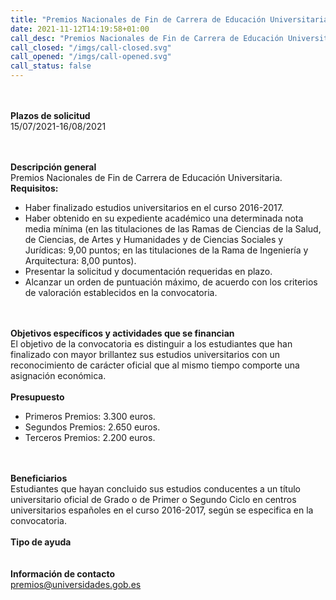 ```yaml
---
title: "Premios Nacionales de Fin de Carrera de Educación Universitaria. Para estudiantes que hayan concluido sus estudios en el curso 2016-2017"
date: 2021-11-12T14:19:58+01:00
call_desc: "Premios Nacionales de Fin de Carrera de Educación Universitaria. Requisitos: Haber finalizado estudios ..."
call_closed: "/imgs/call-closed.svg"
call_opened: "/imgs/call-opened.svg"
call_status: false
---
```

<br><br><b>Plazos de solicitud</b><br>
15/07/2021-16/08/2021

<br><br><b>Descripción general</b><br>
Premios Nacionales de Fin de Carrera de Educaci&oacute;n Universitaria.
<br><strong>Requisitos:</strong>
<ul>
<li>Haber finalizado estudios universitarios en el curso 2016-2017.</li>
<li>Haber obtenido en su expediente acad&eacute;mico una determinada nota media m&iacute;nima (en las titulaciones de las Ramas de Ciencias de la Salud, de Ciencias, de Artes y Humanidades y de Ciencias Sociales y Jur&iacute;dicas: 9,00 puntos; en las titulaciones de la Rama de Ingenier&iacute;a y Arquitectura: 8,00 puntos).</li>
<li>Presentar la solicitud y documentaci&oacute;n requeridas en plazo.</li>
<li>Alcanzar un orden de puntuaci&oacute;n m&aacute;ximo, de acuerdo con los criterios de valoraci&oacute;n establecidos en la convocatoria.</li>
</ul>
<br><br><b>Objetivos específicos y actividades que se financian</b><br> 
El objetivo de la convocatoria es distinguir a los estudiantes que han finalizado con mayor brillantez sus estudios universitarios con un reconocimiento de carácter oficial que al mismo tiempo comporte una asignación económica.
<br><br><b>Presupuesto</b><br> 
<ul>
<li>Primeros Premios: 3.300 euros.</li>
<li>Segundos Premios: 2.650 euros.</li>
<li>Terceros Premios: 2.200 euros.</li>
</ul>
<br><br><b>Beneficiarios</b><br> 
Estudiantes que hayan concluido sus estudios conducentes a un título universitario oficial de Grado o de Primer o Segundo Ciclo en centros universitarios españoles en el curso 2016-2017, según se especifica en la convocatoria.
<br><br><b>Tipo de ayuda</b><br> 
<br><br><b>Información de contacto</b><br> 
<a href="mailto:premios@universidades.gob.es">premios@universidades.gob.es</a>
